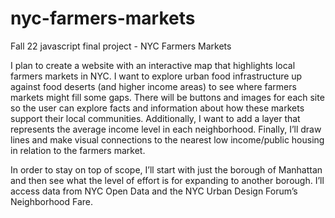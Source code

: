 # nyc-farmers-markets
Fall 22 javascript final project - NYC Farmers Markets 

I plan to create a website with an interactive map that highlights local farmers markets in NYC. I want to explore urban food infrastructure up against food deserts (and higher income areas) to see where farmers markets might fill some gaps. There will be buttons and images for each site so the user can explore facts and information about how these markets support their local communities. Additionally, I want to add a layer that represents the average income level in each neighborhood. Finally, I’ll draw lines and make visual connections to the nearest low income/public housing in relation to the farmers market.

In order to stay on top of scope, I’ll start with just the borough of Manhattan and then see what the level of effort is for expanding to another borough. I’ll access data from NYC Open Data and the NYC Urban Design Forum’s Neighborhood Fare.  
